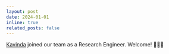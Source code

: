 ```yaml
---
layout: post
date: 2024-01-01
inline: true
related_posts: false
---
```


[Kavinda](https://kavinda.lk/) joined our team as a Research Engineer. Welcome! 👏👏👏